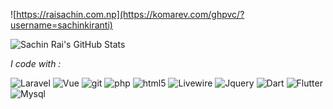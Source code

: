 ![https://raisachin.com.np](https://komarev.com/ghpvc/?username=sachinkiranti) 

![Sachin Rai's GitHub Stats](https://github-readme-stats.vercel.app/api?username=sachinkiranti)

*I code with :*
<p>
  <img alt="Laravel" src="https://img.shields.io/badge/-Laravel-8DD6F9?style=flat-square&logo=laravel" /> 
  <img alt="Vue" src="https://img.shields.io/badge/-Vue-F9A03C?style=flat-square&logo=vue.js" />
  <img alt="git" src="https://img.shields.io/badge/-Git-F05032?style=flat-square&logo=git&logoColor=white" />
  <img alt="php" src="https://img.shields.io/badge/-PHP-CB3837?style=flat-square&logo=php" />
  <img alt="html5" src="https://img.shields.io/badge/-HTML5-E34F26?style=flat-square&logo=html5&logoColor=white" />
  <img alt="Livewire" src="https://img.shields.io/badge/-Livewire-FB542B?style=flat-square&logo=livewire" />
  <img alt="Jquery" src="https://img.shields.io/badge/-Jquery-EC4A3F?style=flat-square&logo=jquery" />
  <img alt="Dart" src="https://img.shields.io/badge/-Dart-F7B93E?style=flat-square&logo=dart" />
  <img alt="Flutter" src="https://img.shields.io/badge/-Flutter-13aa52?style=flat-square&logo=flutter" />
  <img alt="Mysql" src="https://img.shields.io/badge/-Mysql-43853d?style=flat-square&logo=mysql&logoColor=white" />
</p>
